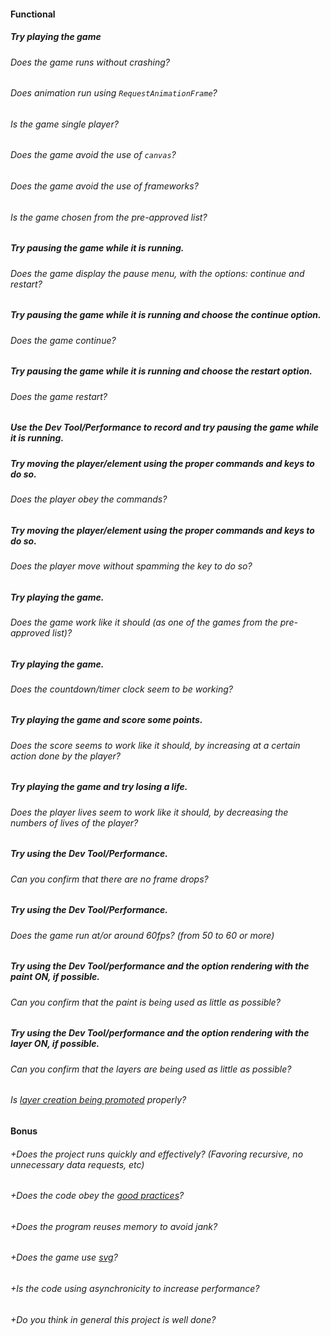 #### Functional

##### Try playing the game

###### Does the game runs without crashing?

###### Does animation run using `RequestAnimationFrame`?

###### Is the game single player?

###### Does the game avoid the use of `canvas`?

###### Does the game avoid the use of frameworks?

###### Is the game chosen from the pre-approved list?

##### Try pausing the game while it is running.

###### Does the game display the pause menu, with the options: continue and restart?

##### Try pausing the game while it is running and choose the continue option.

###### Does the game continue?

##### Try pausing the game while it is running and choose the restart option.

###### Does the game restart?

##### Use the Dev Tool/Performance to record and try pausing the game while it is running.

##### Try moving the player/element using the proper commands and keys to do so.

###### Does the player obey the commands?

##### Try moving the player/element using the proper commands and keys to do so.

###### Does the player move without spamming the key to do so?

##### Try playing the game.

###### Does the game work like it should (as one of the games from the pre-approved list)?

##### Try playing the game.

###### Does the countdown/timer clock seem to be working?

##### Try playing the game and score some points.

###### Does the score seems to work like it should, by increasing at a certain action done by the player?

##### Try playing the game and try losing a life.

###### Does the player lives seem to work like it should, by decreasing the numbers of lives of the player?

##### Try using the Dev Tool/Performance.

###### Can you confirm that there are no frame drops?

##### Try using the Dev Tool/Performance.

###### Does the game run at/or around 60fps? (from 50 to 60 or more)

##### Try using the Dev Tool/performance and the option rendering with the paint ON, if possible.

###### Can you confirm that the paint is being used as little as possible?

##### Try using the Dev Tool/performance and the option rendering with the layer ON, if possible.

###### Can you confirm that the layers are being used as little as possible?

###### Is [layer creation being promoted](https://developers.google.com/web/fundamentals/performance/rendering/stick-to-compositor-only-properties-and-manage-layer-count) properly?

#### Bonus

###### +Does the project runs quickly and effectively? (Favoring recursive, no unnecessary data requests, etc)

###### +Does the code obey the [good practices](../../good-practices/README.md)?

###### +Does the program reuses memory to avoid jank?

###### +Does the game use [svg](https://developer.mozilla.org/en-US/docs/Web/SVG)?

###### +Is the code using asynchronicity to increase performance?

###### +Do you think in general this project is well done?